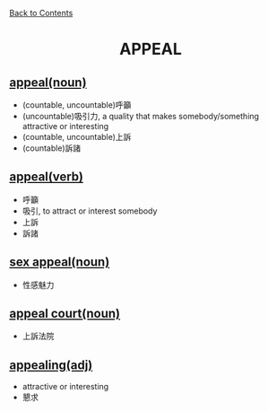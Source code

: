 ﻿[Back to Contents](../../../README.md)

<h1 style="text-align: center;">APPEAL</h1>

## [appeal(noun)](https://www.oxfordlearnersdictionaries.com/definition/english/appeal_1)
- (countable, uncountable)呼籲
- (uncountable)吸引力, a quality that makes somebody/something attractive or interesting
- (countable, uncountable)上訴
- (countable)訴諸

## [appeal(verb)](https://www.oxfordlearnersdictionaries.com/definition/english/appeal_2)
- 呼籲
- 吸引, to attract or interest somebody
- 上訴
- 訴諸

## [sex appeal(noun)](https://www.oxfordlearnersdictionaries.com/definition/english/sex-appeal)
- 性感魅力

## [appeal court(noun)](https://www.oxfordlearnersdictionaries.com/definition/english/appeal-court)
- 上訴法院

## [appealing(adj)](https://www.oxfordlearnersdictionaries.com/definition/english/appealing)
- attractive or interesting
- 懇求
